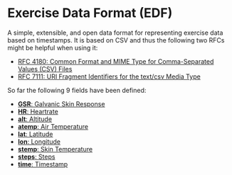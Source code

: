 Exercise Data Format (EDF)
==========================

A simple, extensible, and open data format for representing exercise data based on timestamps. It is based on CSV and thus the following two RFCs might be helpful when using it:

* [RFC 4180: Common Format and MIME Type for Comma-Separated Values (CSV) Files](https://tools.ietf.org/html/rfc4180)
* [RFC 7111: URI Fragment Identifiers for the text/csv Media Type](https://tools.ietf.org/html/rfc7111)

So far the following 9 fields have been defined:

* [**GSR**: Galvanic Skin Response](fields.md#GSR)
* [**HR**: Heartrate](fields.md#HR)
* [**alt**: Altitude](fields.md#alt)
* [**atemp**: Air Temperature](fields.md#atemp)
* [**lat**: Latitude](fields.md#lat)
* [**lon**: Longitude](fields.md#lon)
* [**stemp**: Skin Temperature](fields.md#stemp)
* [**steps**: Steps](fields.md#steps)
* [**time**: Timestamp](fields.md#time)
